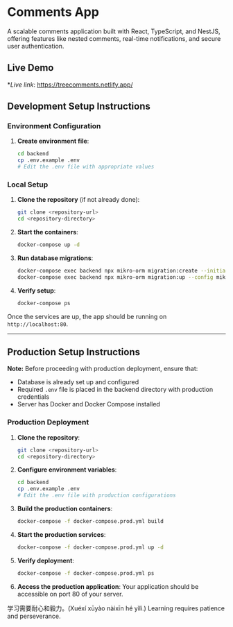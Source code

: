 # Comments App

A scalable comments application built with React, TypeScript, and NestJS, offering features like nested comments, real-time notifications, and secure user authentication.

## Live Demo

**Live link*: https://treecomments.netlify.app/

## Development Setup Instructions

### Environment Configuration

1. **Create environment file**:
   ```bash
   cd backend
   cp .env.example .env
   # Edit the .env file with appropriate values
   ```

### Local Setup 

1. **Clone the repository** (if not already done):
   ```bash
   git clone <repository-url>
   cd <repository-directory>
   ```

2. **Start the containers**:
   ```bash
   docker-compose up -d
   ```

3. **Run database migrations**:
   ```bash
   docker-compose exec backend npx mikro-orm migration:create --initial --config mikro-orm.migrations.ts
   docker-compose exec backend npx mikro-orm migration:up --config mikro-orm.migrations.ts
   ```

4. **Verify setup**:
   ```bash
   docker-compose ps
   ```

Once the services are up, the app should be running on `http://localhost:80`.

---

## Production Setup Instructions

**Note:** Before proceeding with production deployment, ensure that:
- Database is already set up and configured
- Required `.env` file is placed in the backend directory with production credentials
- Server has Docker and Docker Compose installed

### Production Deployment

1. **Clone the repository**:
   ```bash
   git clone <repository-url>
   cd <repository-directory>
   ```

2. **Configure environment variables**:
   ```bash
   cd backend
   cp .env.example .env
   # Edit the .env file with production configurations
   ```

3. **Build the production containers**:
   ```bash
   docker-compose -f docker-compose.prod.yml build
   ```

4. **Start the production services**:
   ```bash
   docker-compose -f docker-compose.prod.yml up -d
   ```

5. **Verify deployment**:
   ```bash
   docker-compose -f docker-compose.prod.yml ps
   ```

6. **Access the production application**:
   Your application should be accessible on port 80 of your server.

学习需要耐心和毅力。(Xuéxí xūyào nàixīn hé yìlì.) Learning requires patience and perseverance.